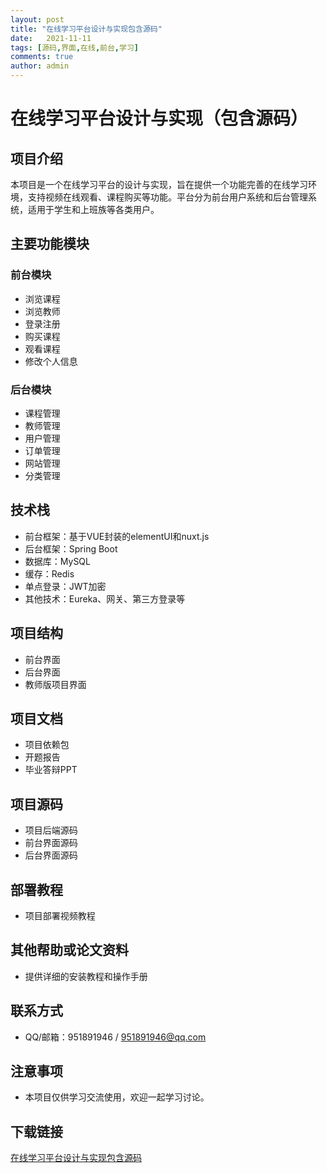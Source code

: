 ```yaml
---
layout: post
title: "在线学习平台设计与实现包含源码"
date:   2021-11-11
tags: [源码,界面,在线,前台,学习]
comments: true
author: admin
---
```

# 在线学习平台设计与实现（包含源码）

## 项目介绍
本项目是一个在线学习平台的设计与实现，旨在提供一个功能完善的在线学习环境，支持视频在线观看、课程购买等功能。平台分为前台用户系统和后台管理系统，适用于学生和上班族等各类用户。

## 主要功能模块
### 前台模块
- 浏览课程
- 浏览教师
- 登录注册
- 购买课程
- 观看课程
- 修改个人信息

### 后台模块
- 课程管理
- 教师管理
- 用户管理
- 订单管理
- 网站管理
- 分类管理

## 技术栈
- 前台框架：基于VUE封装的elementUI和nuxt.js
- 后台框架：Spring Boot
- 数据库：MySQL
- 缓存：Redis
- 单点登录：JWT加密
- 其他技术：Eureka、网关、第三方登录等

## 项目结构
- 前台界面
- 后台界面
- 教师版项目界面

## 项目文档
- 项目依赖包
- 开题报告
- 毕业答辩PPT

## 项目源码
- 项目后端源码
- 前台界面源码
- 后台界面源码

## 部署教程
- 项目部署视频教程

## 其他帮助或论文资料
- 提供详细的安装教程和操作手册

## 联系方式
- QQ/邮箱：951891946 / 951891946@qq.com

## 注意事项
- 本项目仅供学习交流使用，欢迎一起学习讨论。

## 下载链接

[在线学习平台设计与实现包含源码](https://pan.quark.cn/s/c610223080db)